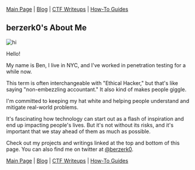 [Main Page](../index.html) \| [Blog](https://github.com/berzerk0/GitPage/wiki/Post-Listing) \| [CTF Writeups](../CTF-Writeups/CTF-index.html) \| [How-To Guides](../How-To-Guides/HowTo-index.html) <br>

## berzerk0's About Me

![hi](../images/avatar.png)

Hello!

My name is Ben, I live in NYC, and I've worked in penetration testing for a while now.

This term is often interchangeable with "Ethical Hacker," but that's like saying "non-embezzling accountant."
It also kind of makes people giggle.

I'm committed to keeping my hat white and helping people understand and mitigate real-world problems.

It's fascinating how technology can start out as a flash of inspiration and end up impacting people's lives. But it's not without its risks, and it's important that we stay ahead of them as much as possible.

Check out my projects and writings linked at the top and bottom of this page. You can also find me on twitter at [@berzerk0](https://twitter.com/berzerk0).


[Main Page](index.html) \| [Blog](https://github.com/berzerk0/GitPage/wiki/Post-Listing) \| [CTF Writeups](../CTF-Writeups/CTF-index.html) \| [How-To Guides](../How-To-Guides/HowTo-index.html) <br>

